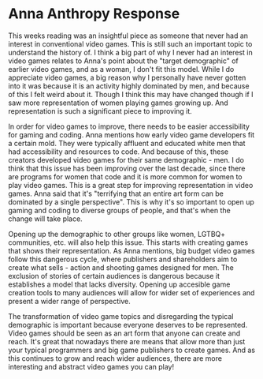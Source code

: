 <h1> Anna Anthropy Response </h1> 

<p1> This weeks reading was an insightful piece as someone that never had an interest in conventional video games. This is still such an important topic to understand the history of. I think a big part of why I never had an interest in video games relates to Anna's point about the "target demographic" of earlier video games, and as a woman, I don't fit this model. While I do appreciate video games, a big reason why I personally have never gotten into it was because it is an activity highly dominated by men, and because of this I felt weird about it. Though I think this may have changed though if I saw more representation of women playing games growing up. And representation is such a significant piece to improving it. </p1> 

<p2>In order for video games to improve, there needs to be easier accessibility for gaming and coding. Anna mentions how early video game developers fit a certain mold. They were typically affluent and educated white men that had accessibility and resources to code. And because of this, these creators developed video games for their same demographic - men. I do think that this issue has been improving over the last decade, since there are programs for women that code and it is more common for women to play video games. This is a great step for improving representation in video games. Anna said that it's "terrifying that an entire art form can be dominated by a single perspective". This is why it's so important to open up gaming and coding to diverse groups of people, and that's when the change will take place. </p2>
  
<p3>Opening up the demographic to other groups like women, LGTBQ+ communities, etc. will also help this issue. This starts with creating games that shows their representation. As Anna mentions, big budget video games follow this dangerous cycle, where publishers and shareholders aim to create what sells - action and shooting games designed for men. The exclusion of stories of certain audiences is dangerous because it establishes a model that lacks diversity. Opening up accesible game creation tools to many audiences will allow for wider set of experiences and present a wider range of perspective.</p3>
  
<p4>The transformation of video game topics and disregarding the typical demographic is important because everyone deserves to be represented. Video games should be seen as an art form that anyone can create and reach. It's great that nowadays there are means that allow more than just your typical programmers and big game publishers to create games. And as this continues to grow and reach wider audiences, there are more interesting and abstract video games you can play! </p4> 
